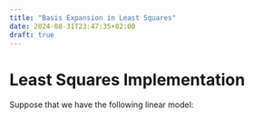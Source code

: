 ```yaml
---
title: "Basis Expansion in Least Squares"
date: 2024-08-31T23:47:35+02:00
draft: true
---
```



# Least Squares Implementation

Suppose that we have the following linear model:





